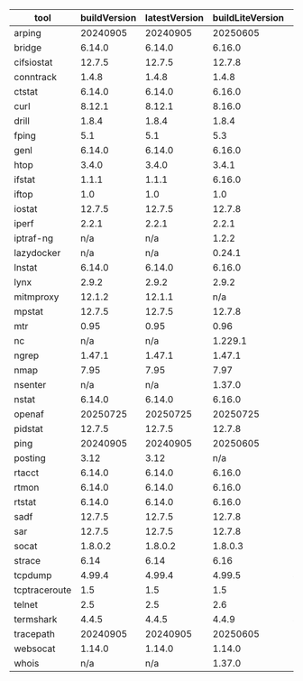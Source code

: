 | tool | buildVersion | latestVersion | buildLiteVersion | liteVersion |
|------|--------------|---------------|------------------|-------------|
| arping | 20240905 | 20240905 | 20250605 | 20250605 |
| bridge | 6.14.0 | 6.14.0 | 6.16.0 | 6.15.0 |
| cifsiostat | 12.7.5 | 12.7.5 | 12.7.8 | 12.7.8 |
| conntrack | 1.4.8 | 1.4.8 | 1.4.8 | 1.4.8 |
| ctstat | 6.14.0 | 6.14.0 | 6.16.0 | 6.15.0 |
| curl | 8.12.1 | 8.12.1 | 8.16.0 | 8.15.0 |
| drill | 1.8.4 | 1.8.4 | 1.8.4 | 1.8.4 |
| fping | 5.1 | 5.1 | 5.3 | 5.3 |
| genl | 6.14.0 | 6.14.0 | 6.16.0 | 6.15.0 |
| htop | 3.4.0 | 3.4.0 | 3.4.1 | 3.4.1 |
| ifstat | 1.1.1 | 1.1.1 | 6.16.0 | 6.15.0 |
| iftop | 1.0 | 1.0 | 1.0 | 0.17 |
| iostat | 12.7.5 | 12.7.5 | 12.7.8 | 12.7.8 |
| iperf | 2.2.1 | 2.2.1 | 2.2.1 | 2.2.1 |
| iptraf-ng | n/a | n/a | 1.2.2 | 1.2.2 |
| lazydocker | n/a | n/a | 0.24.1 | 0.24.1 |
| lnstat | 6.14.0 | 6.14.0 | 6.16.0 | 6.15.0 |
| lynx | 2.9.2 | 2.9.2 | 2.9.2 | 2.9.2 |
| mitmproxy | 12.1.2 | 12.1.1 | n/a | n/a |
| mpstat | 12.7.5 | 12.7.5 | 12.7.8 | 12.7.8 |
| mtr | 0.95 | 0.95 | 0.96 | 0.96 |
| nc | n/a | n/a | 1.229.1 | 1.229.1 |
| ngrep | 1.47.1 | 1.47.1 | 1.47.1 | 1.47.1 |
| nmap | 7.95 | 7.95 | 7.97 | 7.97 |
| nsenter | n/a | n/a | 1.37.0 | 1.37.0 |
| nstat | 6.14.0 | 6.14.0 | 6.16.0 | 6.15.0 |
| openaf | 20250725 | 20250725 | 20250725 | 20250725 |
| pidstat | 12.7.5 | 12.7.5 | 12.7.8 | 12.7.8 |
| ping | 20240905 | 20240905 | 20250605 | 20250605 |
| posting | 3.12 | 3.12 | n/a | n/a |
| rtacct | 6.14.0 | 6.14.0 | 6.16.0 | 6.15.0 |
| rtmon | 6.14.0 | 6.14.0 | 6.16.0 | 6.15.0 |
| rtstat | 6.14.0 | 6.14.0 | 6.16.0 | 6.15.0 |
| sadf | 12.7.5 | 12.7.5 | 12.7.8 | 12.7.8 |
| sar | 12.7.5 | 12.7.5 | 12.7.8 | 12.7.8 |
| socat | 1.8.0.2 | 1.8.0.2 | 1.8.0.3 | 1.8.0.3 |
| strace | 6.14 | 6.14 | 6.16 | 6.16 |
| tcpdump | 4.99.4 | 4.99.4 | 4.99.5 | 4.99.5 |
| tcptraceroute | 1.5 | 1.5 | 1.5 | 1.5 |
| telnet | 2.5 | 2.5 | 2.6 | 2.6 |
| termshark | 4.4.5 | 4.4.5 | 4.4.9 | 4.4.8 |
| tracepath | 20240905 | 20240905 | 20250605 | 20250605 |
| websocat | 1.14.0 | 1.14.0 | 1.14.0 | 1.14.0 |
| whois | n/a | n/a | 1.37.0 | 1.37.0 |

